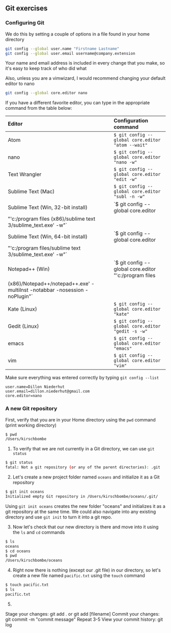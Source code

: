 ## Git exercises

### Configuring Git
We do this by setting a couple of options in a file found in your home directory

```bash
git config --global user.name "Firstname Lastname"
git config --global user.email username@company.extension
```

Your name and email address is included in every change that you make, so it's easy to keep track of who did what

Also, unless you are a vimwizard, I would recommend changing your default editor to nano

```bash
git config --global core.editor nano
```

If you have a different favorite editor, you can type in the appropriate
command from the table below:

| Editor             | Configuration command                            |
|:-------------------|:-------------------------------------------------|
|Atom | `$ git config --global core.editor "atom --wait"`|
| nano               | `$ git config --global core.editor "nano -w"`    |
| Text Wrangler      | `$ git config --global core.editor "edit -w"`    |
| Sublime Text (Mac) | `$ git config --global core.editor "subl -n -w"` |
| Sublime Text (Win, 32-bit install) | `$ git config --global core.editor
"'c:/program files (x86)/sublime text 3/sublime_text.exe' -w"` |
| Sublime Text (Win, 64-bit install) | `$ git config --global core.editor
"'c:/program files/sublime text 3/sublime_text.exe' -w"` |
| Notepad++ (Win)    | `$ git config --global core.editor "'c:/program files
(x86)/Notepad++/notepad++.exe' -multiInst -notabbar -nosession -noPlugin"`|
| Kate (Linux)       | `$ git config --global core.editor "kate"`       |
| Gedit (Linux)      | `$ git config --global core.editor "gedit -s -w"`   |
| emacs              | `$ git config --global core.editor "emacs"`   |
| vim                | `$ git config --global core.editor "vim"`   |

Make sure everything was entered correctly by typing `git config --list`

~~~{.output}
user.name=Dillon Niederhut
user.email=dillon.niederhut@gmail.com
core.editor=nano
~~~

### A new Git repository

First, verify that you are in your Home directory using the `pwd` command (print working directory)
```bash
$ pwd
/Users/kirschbombe
```
1. To verify that we are not currently in a Git directory, we can use `git status`
```bash
$ git status
fatal: Not a git repository (or any of the parent directories): .git
```
2. Let's create a new project folder named `oceans` and initialize it as a Git repository
```bash
$ git init oceans
Initialized empty Git repository in /Users/kirschbombe/oceans/.git/
```
Using `git init oceans` creates the new folder "oceans" and initializes it as a git repository at the same time. We could also navigate into any existing directory and use `git init` to turn it into a git repo.

3. Now let's check that our new directory is there and move into it using the `ls` and `cd` commands
```bash
$ ls
oceans
$ cd oceans
$ pwd
/Users/kirschbombe/oceans
```

4. Right now there is nothing (except our .git file) in our directory, so let's create a new file named `pacific.txt` using the `touch` command
```bash
$ touch pacific.txt
$ ls
pacific.txt
```

5. 
Stage your changes:  git add . or git add [filename]
Commit your changes:  git commit -m "commit message"
Repeat 3-5
View your commit history: git log
